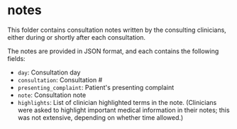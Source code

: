 # notes
This folder contains consultation notes written by the consulting clinicians,
either during or shortly after each consultation. 

The notes are provided in JSON format, and each contains the following fields:
  - `day`: Consultation day
  - `consultation`: Consultation #
  - `presenting_complaint`: Patient's presenting complaint
  - `note`: Consultation note
  - `highlights`: List of clinician highlighted terms in the note.
(Clinicians were asked to highlight important medical information in their 
notes; this was not extensive, depending on whether time allowed.)